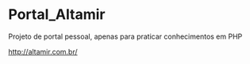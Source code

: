 # Portal_Altamir
Projeto de portal pessoal, apenas para praticar conhecimentos em PHP

http://altamir.com.br/
